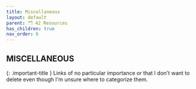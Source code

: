 ```yaml
---
title: Miscellaneous
layout: default
parent: 🗂️ 42 Resources
has_children: true
nav_order: 6
---
```


## **MISCELLANEOUS**

{: .important-title }
Links of no particular importance or that I don't want to delete even though I'm unsure where to categorize them.
